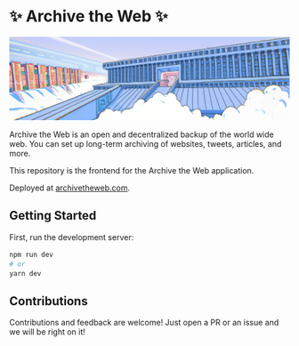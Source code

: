 # :sparkles: Archive the Web :sparkles:

![](https://github.com/archivetheweb/.github/blob/main/profile/library.png?raw=true)

Archive the Web is an open and decentralized backup of the world wide web. You can set up long-term archiving of websites, tweets, articles, and more.

This repository is the frontend for the Archive the Web application.

Deployed at [archivetheweb.com](https://archivetheweb.com/).

## Getting Started

First, run the development server:

```bash
npm run dev
# or
yarn dev
```

## Contributions

Contributions and feedback are welcome! Just open a PR or an issue and we will be right on it!
